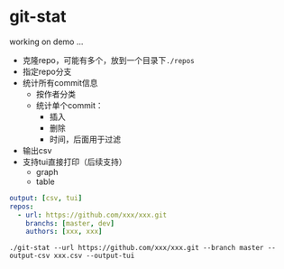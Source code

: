 # git-stat

working on demo ...

- 克隆repo，可能有多个，放到一个目录下`./repos`
- 指定repo分支
- 统计所有commit信息
  - 按作者分类
  - 统计单个commit：
    - 插入
    - 删除
    - 时间，后面用于过滤
- 输出csv
- 支持tui直接打印（后续支持）
  - graph
  - table

```yml
output: [csv, tui]
repos:
  - url: https://github.com/xxx/xxx.git
    branchs: [master, dev]
    authors: [xxx, xxx]
```

```shell
./git-stat --url https://github.com/xxx/xxx.git --branch master --output-csv xxx.csv --output-tui
```
